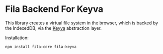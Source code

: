 # Fila Backend For Keyva

This library creates a virtual file system in the browser, which is backed by the IndexedDB, via the [Keyva](https://github.com/paul-go/Keyva) abstraction layer.

Installation:

```
npm install fila-core fila-keyva
```
